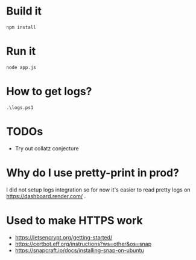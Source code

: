 # Build it
```
npm install
```

# Run it
```
node app.js
```

# How to get logs?
`.\logs.ps1`

# TODOs
- Try out collatz conjecture

# Why do I use pretty-print in prod?
I did not setup logs integration so for now it's easier to read pretty logs on https://dashboard.render.com/ .

# Used to make HTTPS work
- https://letsencrypt.org/getting-started/
- https://certbot.eff.org/instructions?ws=other&os=snap
- https://snapcraft.io/docs/installing-snap-on-ubuntu

